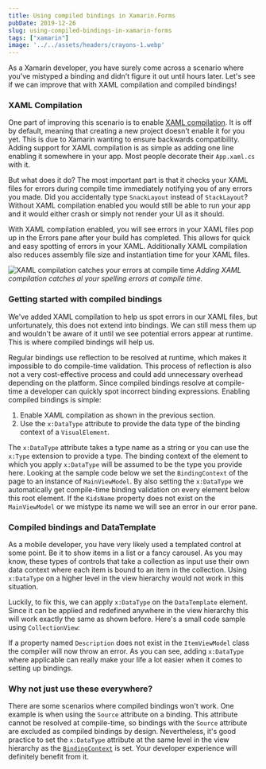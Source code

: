 ```yaml
---
title: Using compiled bindings in Xamarin.Forms
pubDate: 2019-12-26
slug: using-compiled-bindings-in-xamarin-forms
tags: ["xamarin"]
image: '../../assets/headers/crayons-1.webp'
---
```

As a Xamarin developer, you have surely come across a scenario where you've mistyped a binding and didn't figure it out until hours later. Let's see if we can improve that with XAML compilation and compiled bindings!

### XAML Compilation
One part of improving this scenario is to enable [XAML compilation](https://docs.microsoft.com/en-us/xamarin/xamarin-forms/xaml/xamlc). It is off by default, meaning that creating a new project doesn't enable it for you yet. This is due to Xamarin wanting to ensure backwards compatibility. Adding support for XAML compilation is as simple as adding one line enabling it somewhere in your app. Most people decorate their `App.xaml.cs` with it.

<script src="https://gist.github.com/sthewissen/e7dccb89546099662ca33d8b8a598590.js"></script>

But what does it do? The most important part is that it checks your XAML files for errors during compile time immediately notifying you of any errors you made. Did you accidentally type `SnackLayout` instead of `StackLayout`? Without XAML compilation enabled you would still be able to run your app and it would either crash or simply not render your UI as it should. 

With XAML compilation enabled, you will see errors in your XAML files pop up in the Errors pane after your build has completed. This allows for quick and easy spotting of errors in your XAML. Additionally XAML compilation also reduces assembly file size and instantiation time for your XAML files.

![XAML compilation catches your errors at compile time](/images/posts/image-19.png)
*Adding XAML compilation catches al your spelling errors at compile time.*

### Getting started with compiled bindings

We've added XAML compilation to help us spot errors in our XAML files, but unfortunately, this does not extend into bindings. We can still mess them up and wouldn't be aware of it until we see potential errors appear at runtime. This is where compiled bindings will help us.

Regular bindings use reflection to be resolved at runtime, which makes it impossible to do compile-time validation. This process of reflection is also not a very cost-effective process and could add unnecessary overhead depending on the platform. Since compiled bindings resolve at compile-time a developer can quickly spot incorrect binding expressions. Enabling compiled bindings is simple:

1.  Enable XAML compilation as shown in the previous section.
2.  Use the `x:DataType` attribute to provide the data type of the binding context of a `VisualElement`.

The `x:DataType` attribute takes a type name as a string or you can use the `x:Type` extension to provide a type. The binding context of the element to which you apply `x:DataType` will be assumed to be the type you provide here. Looking at the sample code below we set the `BindingContext` of the page to an instance of `MainViewModel`. By also setting the `x:DataType` we automatically get compile-time binding validation on every element below this root element. If the `KidsName` property does not exist on the `MainViewModel` or we mistype its name we will see an error in our error pane.

<script src="https://gist.github.com/sthewissen/2dbbef80ba04d0003a5d54891f7675f7.js"></script>

### Compiled bindings and DataTemplate

As a mobile developer, you have very likely used a templated control at some point. Be it to show items in a list or a fancy carousel. As you may know, these types of controls that take a collection as input use their own data context where each item is bound to an item in the collection. Using `x:DataType` on a higher level in the view hierarchy would not work in this situation.

Luckily, to fix this, we can apply `x:DataType` on the `DataTemplate` element. Since it can be applied and redefined anywhere in the view hierarchy this will work exactly the same as shown before. Here's a small code sample using `CollectionView`:

<script src="https://gist.github.com/sthewissen/ba8c1c5e7599e28bcbca53e4511374e3.js"></script>

If a property named `Description` does not exist in the `ItemViewModel` class the compiler will now throw an error. As you can see, adding `x:DataType` where applicable can really make your life a lot easier when it comes to setting up bindings.

### Why not just use these everywhere?

There are some scenarios where compiled bindings won't work. One example is when using the `Source` attribute on a binding. This attribute cannot be resolved at compile-time, so bindings with the `Source` attribute are excluded as compiled bindings by design. Nevertheless, it's good practice to set the `x:DataType` attribute at the same level in the view hierarchy as the [`BindingContext`](https://docs.microsoft.com/en-us/dotnet/api/xamarin.forms.bindableobject.bindingcontext#Xamarin_Forms_BindableObject_BindingContext) is set. Your developer experience will definitely benefit from it.